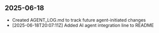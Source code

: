 ## 2025-06-18
- Created AGENT_LOG.md to track future agent-initiated changes
- [2025-06-18T20:07:11Z] Added AI agent integration line to README

